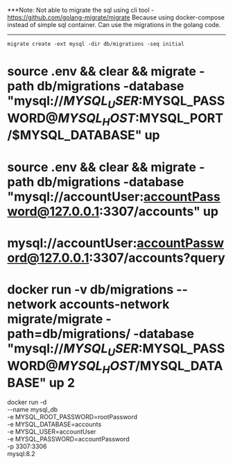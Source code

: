 
***Note: Not able to migrate the sql using cli tool - https://github.com/golang-migrate/migrate Because using docker-compose instead of simple sql container. Can use the migrations in the golang code.
***

```migrate create -ext mysql -dir db/migrations -seq initial```


# source .env && clear && migrate -path db/migrations -database "mysql://$MYSQL_USER:$MYSQL_PASSWORD@$MYSQL_HOST:$MYSQL_PORT/$MYSQL_DATABASE" up

# source .env && clear && migrate -path db/migrations -database "mysql://accountUser:accountPassword@127.0.0.1:3307/accounts" up
# mysql://accountUser:accountPassword@127.0.0.1:3307/accounts?query



# docker run -v db/migrations --network accounts-network migrate/migrate -path=db/migrations/ -database "mysql://$MYSQL_USER:$MYSQL_PASSWORD@$MYSQL_HOST/$MYSQL_DATABASE" up 2


docker run -d \
  --name mysql_db \
  -e MYSQL_ROOT_PASSWORD=rootPassword \
  -e MYSQL_DATABASE=accounts \
  -e MYSQL_USER=accountUser \
  -e MYSQL_PASSWORD=accountPassword \
  -p 3307:3306 \
  mysql:8.2
